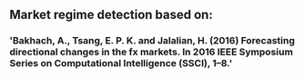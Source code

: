 ## Market regime detection based on:
### 'Bakhach, A., Tsang, E. P. K. and Jalalian, H. (2016) Forecasting directional changes in the fx markets. In 2016 IEEE Symposium Series on Computational Intelligence (SSCI), 1–8.'
